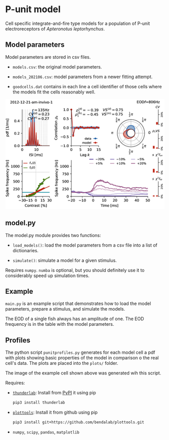 # P-unit model

Cell specific integrate-and-fire type models for a population of
P-unit electroreceptors of *Apteronotus leptorhynchus*.


## Model parameters

Model parameters are stored in csv files.

- `models.csv`: the original model parameters.
- `models_202106.csv`: model parameters from a newer fitting attempt.

- `goodcells.dat` contains in each line a cell identifier of those
  cells where the models fit the cells reasonably well.

![2012-12-21-am](2012-12-21-am-invivo-1.png)


## model.py

The model.py module provides two functions:

- `load_models()`: load the model parameters from a csv file into a
   list of dictionaries.

- `simulate()`: simulate a model for a given stimulus.

Requires `numpy`. `numba` is optional, but you should definitely use
it to considerably speed up simulation times.


## Example

`main.py` is an example script that demonstrates how to load the model
parameters, prepare a stimulus, and simulate the models.

The EOD of a single fish always has an amplitude of one. The EOD
frequency is in the table with the model parameters.


## Profiles

The python script `punitprofiles.py` generates for each model cell a
pdf with plots showing basic properties of the model in comparison o
the real cell's data. The plots are placed into the `plots/` folder.

The image of the example cell shown above was generated wih this script.

Requires:

- [`thunderlab`](https://github.com/bendalab/thunderlab):
  Install from [PyPI](https://pypi.org/project/thunderlab) it using pip
  ```sh
  pip3 install thunderlab
  ```
- [`plottools`](https://github.com/bendalab/plottools): Install it from github using pip
  ```sh
  pip3 install git+https://github.com/bendalab/plottools.git
  ```
- `numpy`, `scipy`, `pandas`, `matplotlib`